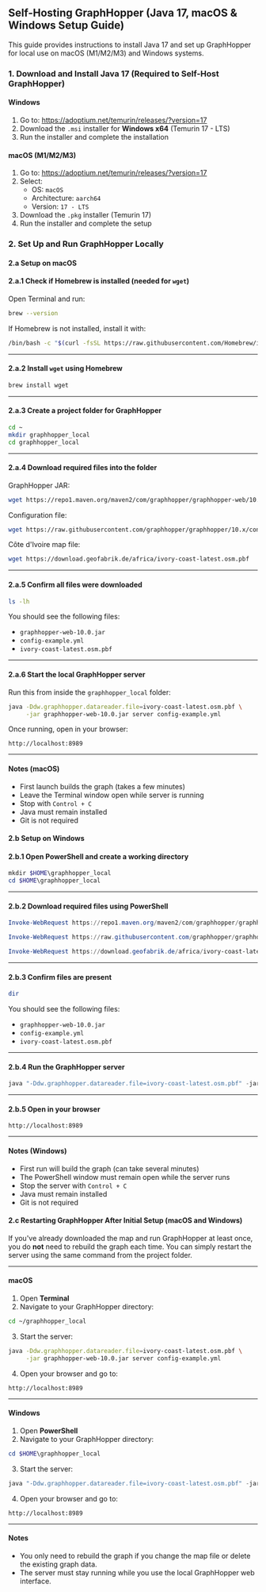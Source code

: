 ## Self-Hosting GraphHopper (Java 17, macOS & Windows Setup Guide)

This guide provides instructions to install Java 17 and set up GraphHopper for local use on macOS (M1/M2/M3) and Windows systems.

### 1. Download and Install Java 17 (Required to Self-Host GraphHopper)

#### Windows

1. Go to: https://adoptium.net/temurin/releases/?version=17  
2. Download the `.msi` installer for **Windows x64** (Temurin 17 - LTS)  
3. Run the installer and complete the installation

#### macOS (M1/M2/M3)

1. Go to: https://adoptium.net/temurin/releases/?version=17  
2. Select:
   - OS: `macOS`
   - Architecture: `aarch64`
   - Version: `17 - LTS`
3. Download the `.pkg` installer (Temurin 17)  
4. Run the installer and complete the setup

### 2. Set Up and Run GraphHopper Locally

#### 2.a Setup on macOS

#### 2.a.1 Check if Homebrew is installed (needed for `wget`)

Open Terminal and run:

```bash
brew --version
```

If Homebrew is not installed, install it with:

```bash
/bin/bash -c "$(curl -fsSL https://raw.githubusercontent.com/Homebrew/install/HEAD/install.sh)"
```

---

#### 2.a.2 Install `wget` using Homebrew

```bash
brew install wget
```

---

#### 2.a.3 Create a project folder for GraphHopper

```bash
cd ~
mkdir graphhopper_local
cd graphhopper_local
```

---

#### 2.a.4 Download required files into the folder

GraphHopper JAR:

```bash
wget https://repo1.maven.org/maven2/com/graphhopper/graphhopper-web/10.0/graphhopper-web-10.0.jar
```

Configuration file:

```bash
wget https://raw.githubusercontent.com/graphhopper/graphhopper/10.x/config-example.yml
```

Côte d'Ivoire map file:

```bash
wget https://download.geofabrik.de/africa/ivory-coast-latest.osm.pbf
```

---

#### 2.a.5 Confirm all files were downloaded

```bash
ls -lh
```

You should see the following files:

- `graphhopper-web-10.0.jar`
- `config-example.yml`
- `ivory-coast-latest.osm.pbf`

---

#### 2.a.6 Start the local GraphHopper server

Run this from inside the `graphhopper_local` folder:

```bash
java -Ddw.graphhopper.datareader.file=ivory-coast-latest.osm.pbf \
     -jar graphhopper-web-10.0.jar server config-example.yml
```

Once running, open in your browser:

```
http://localhost:8989
```

---

#### Notes (macOS)

- First launch builds the graph (takes a few minutes)
- Leave the Terminal window open while server is running
- Stop with `Control + C`
- Java must remain installed
- Git is not required

#### 2.b Setup on Windows

#### 2.b.1 Open PowerShell and create a working directory

```powershell
mkdir $HOME\graphhopper_local
cd $HOME\graphhopper_local
```

---

#### 2.b.2 Download required files using PowerShell

```powershell
Invoke-WebRequest https://repo1.maven.org/maven2/com/graphhopper/graphhopper-web/10.0/graphhopper-web-10.0.jar -OutFile graphhopper-web-10.0.jar

Invoke-WebRequest https://raw.githubusercontent.com/graphhopper/graphhopper/10.x/config-example.yml -OutFile config-example.yml

Invoke-WebRequest https://download.geofabrik.de/africa/ivory-coast-latest.osm.pbf -OutFile ivory-coast-latest.osm.pbf
```

---

#### 2.b.3 Confirm files are present

```powershell
dir
```

You should see the following files:

- `graphhopper-web-10.0.jar`
- `config-example.yml`
- `ivory-coast-latest.osm.pbf`

---

#### 2.b.4 Run the GraphHopper server

```powershell
java "-Ddw.graphhopper.datareader.file=ivory-coast-latest.osm.pbf" -jar graphhopper-web-10.0.jar server config-example.yml
```

---

#### 2.b.5 Open in your browser

```
http://localhost:8989
```

---

#### Notes (Windows)

- First run will build the graph (can take several minutes)
- The PowerShell window must remain open while the server runs
- Stop the server with `Control + C`
- Java must remain installed
- Git is not required

#### 2.c Restarting GraphHopper After Initial Setup (macOS and Windows)

If you've already downloaded the map and run GraphHopper at least once, you do **not** need to rebuild the graph each time. You can simply restart the server using the same command from the project folder.

---

#### macOS

1. Open **Terminal**
2. Navigate to your GraphHopper directory:

```bash
cd ~/graphhopper_local
```

3. Start the server:

```bash
java -Ddw.graphhopper.datareader.file=ivory-coast-latest.osm.pbf \
     -jar graphhopper-web-10.0.jar server config-example.yml
```

4. Open your browser and go to:

```
http://localhost:8989
```

---

#### Windows

1. Open **PowerShell**
2. Navigate to your GraphHopper directory:

```powershell
cd $HOME\graphhopper_local
```

3. Start the server:

```powershell
java "-Ddw.graphhopper.datareader.file=ivory-coast-latest.osm.pbf" -jar graphhopper-web-10.0.jar server config-example.yml
```

4. Open your browser and go to:

```
http://localhost:8989
```

---

#### Notes

- You only need to rebuild the graph if you change the map file or delete the existing graph data.
- The server must stay running while you use the local GraphHopper web interface.



